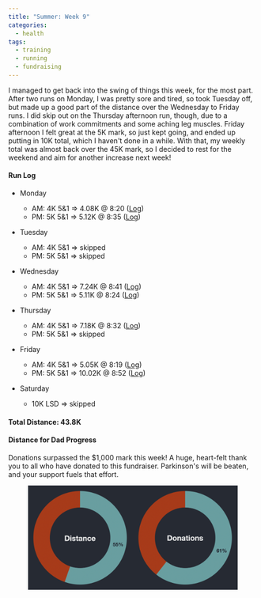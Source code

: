 ```yaml
---
title: "Summer: Week 9"
categories:
  - health
tags:
  - training
  - running
  - fundraising
---
```


I managed to get back into the swing of things this week, for the most part. After two runs on Monday, I was pretty sore and tired, so took Tuesday off, but made up a good part of the distance over the Wednesday to Friday runs. I did skip out on the Thursday afternoon run, though, due to a combination of work commitments and some aching leg muscles. Friday afternoon I felt great at the 5K mark, so just kept going, and ended up putting in 10K total, which I haven't done in a while. With that, my weekly total was almost back over the 45K mark, so I decided to rest for the weekend and aim for another increase next week!

#### Run Log

- Monday
  - AM: 4K 5&1 &rArr; 4.08K @ 8:20 ([Log](https://runkeeper.com/user/cdevans/activity/1809293533))
  - PM: 5K 5&1 &rArr; 5.12K @ 8:35 ([Log](https://runkeeper.com/user/cdevans/activity/1809589880))

- Tuesday
  - AM: 4K 5&1 &rArr; skipped
  - PM: 5K 5&1 &rArr; skipped

- Wednesday
  - AM: 4K 5&1 &rArr; 7.24K @ 8:41 ([Log](https://runkeeper.com/user/cdevans/activity/1810465840))
  - PM: 5K 5&1 &rArr; 5.11K @ 8:24 ([Log](https://runkeeper.com/user/cdevans/activity/1810761457))

- Thursday
  - AM: 4K 5&1 &rArr; 7.18K @ 8:32 ([Log](https://runkeeper.com/user/cdevans/activity/1811020291))
  - PM: 5K 5&1 &rArr; skipped

- Friday
  - AM: 4K 5&1 &rArr; 5.05K @ 8:19 ([Log](https://runkeeper.com/user/cdevans/activity/1811581141))
  - PM: 5K 5&1 &rArr; 10.02K @ 8:52 ([Log](https://runkeeper.com/user/cdevans/activity/1811812632))

- Saturday
  - 10K LSD &rArr; skipped

#### Total Distance: 43.8K

#### Distance for Dad Progress

Donations surpassed the $1,000 mark this week! A huge, heart-felt thank you to all who have donated to this fundraiser. Parkinson's will be beaten, and your support fuels that effort.

<figure>
  <a href="/assets/images/2021-09-05/progress.png"><img src="/assets/images/2021-09-05/progress.png"></a>
</figure>
